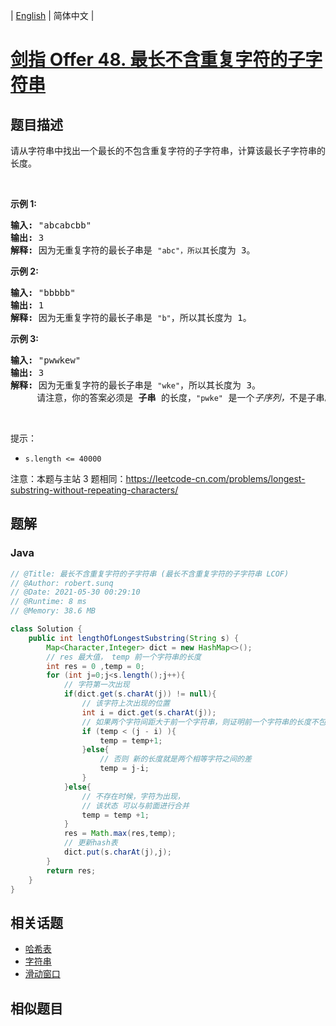 
| [English](README_EN.md) | 简体中文 |

# [剑指 Offer 48. 最长不含重复字符的子字符串](https://leetcode.cn//problems/zui-chang-bu-han-zhong-fu-zi-fu-de-zi-zi-fu-chuan-lcof/)

## 题目描述

<p>请从字符串中找出一个最长的不包含重复字符的子字符串，计算该最长子字符串的长度。</p>

<p>&nbsp;</p>

<p><strong>示例&nbsp;1:</strong></p>

<pre><strong>输入: </strong>&quot;abcabcbb&quot;
<strong>输出: </strong>3 
<strong>解释:</strong> 因为无重复字符的最长子串是 <code>&quot;abc&quot;，所以其</code>长度为 3。
</pre>

<p><strong>示例 2:</strong></p>

<pre><strong>输入: </strong>&quot;bbbbb&quot;
<strong>输出: </strong>1
<strong>解释: </strong>因为无重复字符的最长子串是 <code>&quot;b&quot;</code>，所以其长度为 1。
</pre>

<p><strong>示例 3:</strong></p>

<pre><strong>输入: </strong>&quot;pwwkew&quot;
<strong>输出: </strong>3
<strong>解释: </strong>因为无重复字符的最长子串是&nbsp;<code>&quot;wke&quot;</code>，所以其长度为 3。
&nbsp;    请注意，你的答案必须是 <strong>子串 </strong>的长度，<code>&quot;pwke&quot;</code>&nbsp;是一个<em>子序列，</em>不是子串。
</pre>

<p>&nbsp;</p>

<p>提示：</p>

<ul>
	<li><code>s.length &lt;= 40000</code></li>
</ul>

<p>注意：本题与主站 3 题相同：<a href="https://leetcode-cn.com/problems/longest-substring-without-repeating-characters/">https://leetcode-cn.com/problems/longest-substring-without-repeating-characters/</a></p>


## 题解


### Java

```Java
// @Title: 最长不含重复字符的子字符串 (最长不含重复字符的子字符串 LCOF)
// @Author: robert.sunq
// @Date: 2021-05-30 00:29:10
// @Runtime: 8 ms
// @Memory: 38.6 MB

class Solution {
    public int lengthOfLongestSubstring(String s) {
        Map<Character,Integer> dict = new HashMap<>();
        // res 最大值， temp 前一个字符串的长度
        int res = 0 ,temp = 0;
        for (int j=0;j<s.length();j++){
            // 字符第一次出现
            if(dict.get(s.charAt(j)) != null){
                // 该字符上次出现的位置
                int i = dict.get(s.charAt(j));
                // 如果两个字符间距大于前一个字符串，则证明前一个字符串的长度不包含 当前字符
                if (temp < (j - i) ){
                    temp = temp+1;
                }else{
                    // 否则 新的长度就是两个相等字符之间的差
                    temp = j-i;
                }
            }else{
                // 不存在时候，字符为出现，
                // 该状态 可以与前面进行合并
                temp = temp +1;
            }
            res = Math.max(res,temp);
            // 更新hash表
            dict.put(s.charAt(j),j);
        }
        return res;
    }
}
```



## 相关话题

- [哈希表](https://leetcode.cn//tag/hash-table)
- [字符串](https://leetcode.cn//tag/string)
- [滑动窗口](https://leetcode.cn//tag/sliding-window)

## 相似题目



